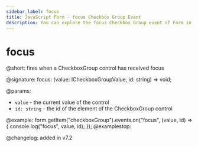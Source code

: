 ```yaml
---
sidebar_label: focus
title: JavaScript Form - focus Checkbox Group Event 
description: You can explore the focus Checkbox Group event of Form in the documentation of the DHTMLX JavaScript UI library. Browse developer guides and API reference, try out code examples and live demos, and download a free 30-day evaluation version of DHTMLX Suite 7.
---
```


# focus

@short: fires when a CheckboxGroup control has received focus

@signature: focus: (value: ICheckboxGroupValue, id: string) => void;

@params:
- `value` - the current value of the control
- `id: string` - the id of the element of the CheckboxGroup control

@example:
form.getItem("checkboxGroup").events.on("focus", (value, id) => {
    console.log("focus", value, id);
});
@examplestop:

@changelog: added in v7.2
